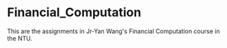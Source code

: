 # Financial_Computation
This are the assignments in Jr-Yan Wang's Financial Computation course in the NTU.
